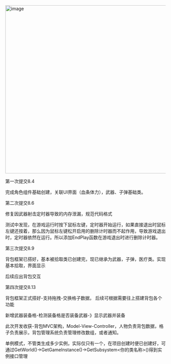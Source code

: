<img width="1447" height="527" alt="image" src="https://github.com/user-attachments/assets/531c9c31-aee7-4ec8-a445-183f4991cc59" />

第一次提交8.4

完成角色组件基础创建，关联UI界面（血条体力），武器、子弹基础类。

第二次提交8.6

修复因武器射击定时器导致的内存泄漏，规范代码格式

测试中发现，在游戏运行时按下鼠标左键，定时器开始运行，如果直接退出时鼠标左键还按着，那么因为鼠标左键松开启用的删除计时器而不起作用，导致游戏退出时，定时器依然在运行。所以添加EndPlay函数在游戏退出时进行删除计时器。

第三次提交8.9

背包框架已搭好，基本被拾取类已创建完，现已继承为武器，子弹，医疗类。实现基本拾取，界面显示

后续应出背包交互

第四次提交8.13

背包框架正式搭好-支持拖拽-交换格子数据，
后续可根据需要往上搭建背包各个功能

新增武器装备格-检测装备格是否装备武器-》显示武器并装备

此次开发收获-背包MVC架构，Model-View-Controller，人物负责背包数据，格子负责展示，背包管理系统负责管理修改数组，或者通知。

单例模式，不管类生成多少实例，实际仅只有一个，在项目创建时便已创建好，可通过GetWorld()->GetGameInstance()->GetSubsystem<你的类名称>()得到实例接口管理
